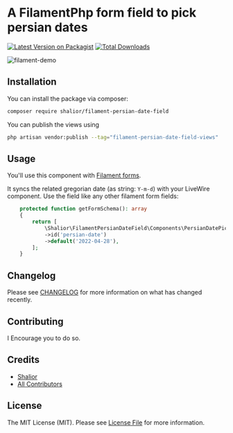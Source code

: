 # A FilamentPhp form field to pick persian dates

[![Latest Version on Packagist](https://img.shields.io/packagist/v/shalior/filament-persian-date-field.svg?style=flat-square)](https://packagist.org/packages/shalior/filament-persian-date-field)
[![Total Downloads](https://img.shields.io/packagist/dt/shalior/filament-persian-date-field.svg?style=flat-square)](https://packagist.org/packages/shalior/filament-persian-date-field)

![filament-demo](https://user-images.githubusercontent.com/42506404/165785421-338f2b0a-8995-40e5-9c37-33c3a3cd9736.png)

## Installation

You can install the package via composer:

```bash
composer require shalior/filament-persian-date-field
```

You can publish the views using

```bash
php artisan vendor:publish --tag="filament-persian-date-field-views"
```

## Usage

You'll use this component with [Filament forms](https://filamentphp.com/docs/2.x/forms/installation). 

It syncs the related gregorian date (as string: `Y-m-d`) with your LiveWire component.
Use the field like any other filament form fields:

```php
    protected function getFormSchema(): array
    {
        return [
            \Shalior\FilamentPersianDateField\Components\PersianDatePicker::make('persianDate')
            ->id('persian-date')
            ->default('2022-04-28'),
        ];
    }
```

## Changelog

Please see [CHANGELOG](CHANGELOG.md) for more information on what has changed recently.

## Contributing

I Encourage you to do so. 

## Credits

- [Shalior](https://github.com/shalior)
- [All Contributors](../../contributors)

## License

The MIT License (MIT). Please see [License File](LICENSE.md) for more information.
